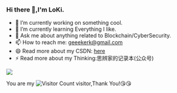 ### Hi there 👋,I'm LoKi.

- 🔭 I’m currently working on something cool.
- 🌱 I’m currently learning Everything I like.
- 💬 Ask me about anything related to Blockchain/CyberSecurity.
- 📫 How to reach me: geeekerk@gmail.com
- 😄 Read more about my CSDN: [here](https://blog.csdn.net/qq_35056209?spm=1010.2135.3001.5343)
- ⚡️ Read more about my Thinking:思辨家的记录本(公众号)

![](https://github-readme-stats.vercel.app/api?username=GeeekerK&show_icons=true&theme=transparent)

You are my ![Visitor Count](https://profile-counter.glitch.me/GeeekerK/count.svg) visitor,Thank You!:kissing_heart::kissing_heart:




